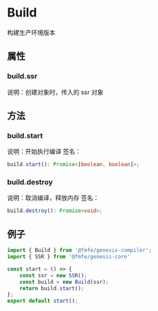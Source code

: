 # Build
构建生产环境版本
## 属性
### build.ssr
说明：创建对象时，传入的 ssr 对象
## 方法
### build.start
说明：开始执行编译
签名：
```typescript
build.start(): Promise<[boolean, boolean]>;
```
### build.destroy
说明：取消编译，释放内存
签名：
```typescript
build.destroy(): Promise<void>;
```
## 例子
```typescript
import { Build } from '@fmfe/genesis-compiler';
import { SSR } from '@fmfe/genesis-core'

const start = () => {
    const ssr = new SSR();
    const build = new Build(ssr);
    return build.start();
};
export default start();
```